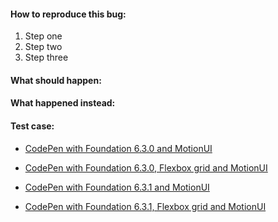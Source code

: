 <!-- Please only file either bugs or any feature request that you would like to suggest for Foundation for sites on GitHub. If you've got a more general question about how to use Foundation, we can help you on the Foundation Forum: http://foundation.zurb.com/forum -->

#### How to reproduce this bug:

1. Step one
2. Step two
3. Step three

#### What should happen:

#### What happened instead:

#### Test case:

<!-- Give us a link to a CodePen or JSFiddle that recreates the issue. -->

- [CodePen with Foundation 6.3.0 and MotionUI](http://codepen.io/IamManchanda/pen/vgemXR)
- [CodePen with Foundation 6.3.0, Flexbox grid and MotionUI](http://codepen.io/IamManchanda/pen/xgXdRq)

- [CodePen with Foundation 6.3.1 and MotionUI](http://codepen.io/IamManchanda/pen/LWGZxR)
- [CodePen with Foundation 6.3.1, Flexbox grid and MotionUI](http://codepen.io/IamManchanda/pen/zZrBEv)
